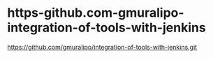 # https-github.com-gmuralipo-integration-of-tools-with-jenkins
https://github.com/gmuralipo/integration-of-tools-with-jenkins.git
